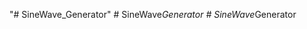 "# SineWave_Generator" 
#   S i n e W a v e _ G e n e r a t o r  
 #   S i n e W a v e _ G e n e r a t o r  
 